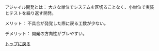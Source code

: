 アジャイル開発とは：
	大きな単位でシステムを区切ることなく、小単位で実装とテストを繰り返す開発。
	
メリット：
	不具合が発覚した際に戻る工数が少ない。


デメリット：
	開発の方向性がブレやすい。


[トップに戻る](./index.md)
